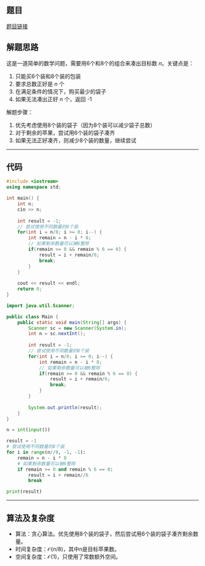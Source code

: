 ## 题目
[题目链接](https://www.nowcoder.com/practice/61cfbb2e62104bc8aa3da5d44d38a6ef?tpId=182&tqId=46578&sourceUrl=/exam/oj&channenl=wgithub&fromPut=wgithub)

## 解题思路
这是一道简单的数学问题，需要用6个和8个的组合来凑出目标数 $n$。关键点是：
1. 只能买6个装和8个装的包装
2. 要求总数正好是 $n$ 个
3. 在满足条件的情况下，购买最少的袋子
4. 如果无法凑出正好 $n$ 个，返回 -1

解题步骤：
1. 优先考虑使用8个装的袋子（因为8个装可以减少袋子总数）
2. 对于剩余的苹果，尝试用6个装的袋子凑齐
3. 如果无法正好凑齐，则减少8个装的数量，继续尝试

---

## 代码

```c++ []
#include <iostream>
using namespace std;

int main() {
    int n;
    cin >> n;
    
    int result = -1;
    // 尝试使用不同数量的8个装
    for(int i = n/8; i >= 0; i--) {
        int remain = n - i * 8;
        // 如果剩余数量可以被6整除
        if(remain >= 0 && remain % 6 == 0) {
            result = i + remain/6;
            break;
        }
    }
    
    cout << result << endl;
    return 0;
}
```

```java []
import java.util.Scanner;

public class Main {
    public static void main(String[] args) {
        Scanner sc = new Scanner(System.in);
        int n = sc.nextInt();
        
        int result = -1;
        // 尝试使用不同数量的8个装
        for(int i = n/8; i >= 0; i--) {
            int remain = n - i * 8;
            // 如果剩余数量可以被6整除
            if(remain >= 0 && remain % 6 == 0) {
                result = i + remain/6;
                break;
            }
        }
        
        System.out.println(result);
    }
}
```

```python []
n = int(input())

result = -1
# 尝试使用不同数量的8个装
for i in range(n//8, -1, -1):
    remain = n - i * 8
    # 如果剩余数量可以被6整除
    if remain >= 0 and remain % 6 == 0:
        result = i + remain//6
        break

print(result)
```

---

## 算法及复杂度
- 算法：贪心算法。优先使用8个装的袋子，然后尝试用6个装的袋子凑齐剩余数量。
- 时间复杂度：$\mathcal{O}(n/8)$，其中n是目标苹果数。
- 空间复杂度：$\mathcal{O}(1)$，只使用了常数额外空间。
